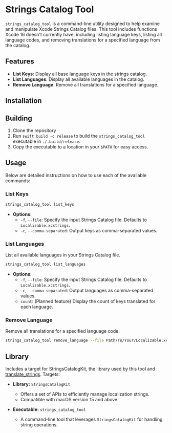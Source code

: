 # Strings Catalog Tool

`strings_catalog_tool` is a command-line utility designed to help examine and manipulate Xcode Strings Catalog files. This tool includes functions Xcode 16 doesn't currently have, including listing language keys, listing all language codes, and removing translations for a specified language from the catalog.

## Features

- **List Keys**: Display all base language keys in the strings catalog.
- **List Languages**: Display all available languages in the catalog.
- **Remove Language**: Remove all translations for a specified language.

## Installation

## Building

1. Clone the repository 
1. Run `swift build -c release` to build the `strings_catalog_tool` executable in `./.build/release`.
2. Copy the executable to a location in your `$PATH` for easy access.

## Usage

Below are detailed instructions on how to use each of the available commands:

### List Keys

```bash
strings_catalog_tool list_keys
```

- **Options**:
  - `-f`, `--file`: Specify the input Strings Catalog file. Defaults to `Localizable.xcstrings`.
  - `-c`, `--comma-separated`: Output keys as comma-separated values.

### List Languages

List all available languages in your Strings Catalog file.

```bash
strings_catalog_tool list_languages
```

- **Options**:
  - `-f`, `--file`: Specify the input Strings Catalog file. Defaults to `Localizable.xcstrings`.
  - `-c`, `--comma-separated`: Output languages as comma-separated values.
  - `count`: (Planned feature) Display the count of keys translated for each language.

### Remove Language

Remove all translations for a specified language code.

```bash
strings_catalog_tool remove_language --file Path/To/Your/Localizable.xcstrings LANGUAGE_CODE
```

## Library
Includes a target for StringsCatalogKit, the library used by this tool and [translate_strings](https://github.com/cenkbilgen/translate_strings). 
Targets:

  - **Library:** `StringsCatalogKit`
    - Offers a set of APIs to efficiently manage localization strings.
    - Compatible with macOS version 15 and above.
    
  - **Executable:** `strings_catalog_tool`
    - A command-line tool that leverages `StringsCatalogKit` for handling string operations.
